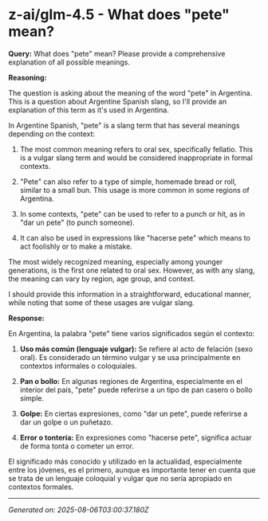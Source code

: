 # z-ai/glm-4.5 - What does "pete" mean?

**Query:** What does "pete" mean? Please provide a comprehensive explanation of all possible meanings.

**Reasoning:**

The question is asking about the meaning of the word "pete" in Argentina. This is a question about Argentine Spanish slang, so I'll provide an explanation of this term as it's used in Argentina.

In Argentine Spanish, "pete" is a slang term that has several meanings depending on the context:

1. The most common meaning refers to oral sex, specifically fellatio. This is a vulgar slang term and would be considered inappropriate in formal contexts.

2. "Pete" can also refer to a type of simple, homemade bread or roll, similar to a small bun. This usage is more common in some regions of Argentina.

3. In some contexts, "pete" can be used to refer to a punch or hit, as in "dar un pete" (to punch someone).

4. It can also be used in expressions like "hacerse pete" which means to act foolishly or to make a mistake.

The most widely recognized meaning, especially among younger generations, is the first one related to oral sex. However, as with any slang, the meaning can vary by region, age group, and context.

I should provide this information in a straightforward, educational manner, while noting that some of these usages are vulgar slang.

**Response:**


En Argentina, la palabra "pete" tiene varios significados según el contexto:

1. **Uso más común (lenguaje vulgar):** Se refiere al acto de felación (sexo oral). Es considerado un término vulgar y se usa principalmente en contextos informales o coloquiales.

2. **Pan o bollo:** En algunas regiones de Argentina, especialmente en el interior del país, "pete" puede referirse a un tipo de pan casero o bollo simple.

3. **Golpe:** En ciertas expresiones, como "dar un pete", puede referirse a dar un golpe o un puñetazo.

4. **Error o tontería:** En expresiones como "hacerse pete", significa actuar de forma tonta o cometer un error.

El significado más conocido y utilizado en la actualidad, especialmente entre los jóvenes, es el primero, aunque es importante tener en cuenta que se trata de un lenguaje coloquial y vulgar que no sería apropiado en contextos formales.

---
*Generated on: 2025-08-06T03:00:37.180Z*
